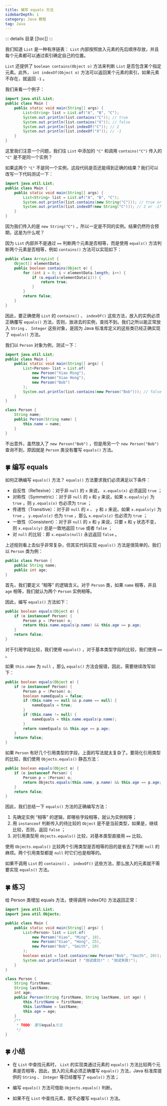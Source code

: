 ```yaml
---
title: 编写 equals 方法
sidebarDepth: 1
category: Java 教程
tag: Java
---
```


::: details 目录
[[toc]]
:::

我们知道 `List` 是一种有序链表： `List` 内部按照放入元素的先后顺序存放，并且每个元素都可以通过索引确定自己的位置。

`List` 还提供了 `boolean contains(Object o)` 方法来判断 `List` 是否包含某个指定元素。此外， `int indexOf(Object o)` 方法可以返回某个元素的索引，如果元素不存在，就返回 `-1` 。

我们来看一个例子：

```java
import java.util.List;
public class Main {
    public static void main(String[] args) {
        List<String> list = List.of("A", "B", "C");
        System.out.println(list.contains("C")); // true
        System.out.println(list.contains("X")); // false
        System.out.println(list.indexOf("C")); // 2
        System.out.println(list.indexOf("X")); // -1
    }
}
```

这里我们注意一个问题，我们往 `List` 中添加的 `"C"` 和调用 `contains("C")` 传入的 `"C"` 是不是同一个实例？

如果这两个 `"C"` 不是同一个实例，这段代码是否还能得到正确的结果？我们可以改写一下代码测试一下：

```java
import java.util.List;
public class Main {
    public static void main(String[] args) {
        List<String> list = List.of("A", "B", "C");
        System.out.println(list.contains(new String("C"))); // true or false?
        System.out.println(list.indexOf(new String("C"))); // 2 or -1?
    }
}
```

因为我们传入的是 `new String("C")` ，所以一定是不同的实例。结果仍然符合预期，这是为什么呢？

因为 `List` 内部并不是通过 `==` 判断两个元素是否相等，而是使用 `equals()` 方法判断两个元素是否相等，例如 `contains()` 方法可以实现如下：

```java
public class ArrayList {
    Object[] elementData;
    public boolean contains(Object o) {
        for (int i = 0; i < elementData.length; i++) {
            if (o.equals(elementData[i])) {
                return true;
            }
        }
        return false;
    }
}
```

因此，要正确使用 `List` 的 `contains()` 、 `indexOf()` 这些方法，放入的实例必须正确覆写 `equals()` 方法，否则，放进去的实例，查找不到。我们之所以能正常放入 `String` 、 `Integer` 这些对象，是因为 Java 标准库定义的这些类已经正确实现了 `equals()` 方法。

我们以 `Person` 对象为例，测试一下：

```java
import java.util.List;
public class Main {
    public static void main(String[] args) {
        List<Person> list = List.of(
            new Person("Xiao Ming"),
            new Person("Xiao Hong"),
            new Person("Bob")
        );
        System.out.println(list.contains(new Person("Bob"))); // false
    }
}

class Person {
    String name;
    public Person(String name) {
        this.name = name;
    }
}
```

不出意外，虽然放入了 `new Person("Bob")` ，但是用另一个 `new Person("Bob")` 查询不到，原因就是 `Person` 类没有覆写 `equals()` 方法。

## 🍀 编写 equals

如何正确编写 `equals()` 方法？ `equals()` 方法要求我们必须满足以下条件：

- 自反性（Reflexive）：对于非 `null` 的 `x` 来说， `x.equals(x)` 必须返回 `true` ；
- 对称性（Symmetric）：对于非 `null` 的 `x` 和 `y` 来说，如果 `x.equals(y)` 为 `true` ，则 `y.equals(x)` 也必须为 `true` ；
- 传递性（Transitive）：对于非 `null` 的 `x` 、 `y` 和 `z` 来说，如果 `x.equals(y)` 为 `true` ， `y.equals(z)` 也为 `true` ，那么 `x.equals(z)` 也必须为 `true` ；
- 一致性（Consistent）：对于非 `null` 的 `x` 和 `y` 来说，只要 `x` 和 `y` 状态不变，则 `x.equals(y)` 总是一致地返回 `true` 或者 `false` ；
- 对 `null` 的比较：即 `x.equals(null)` 永远返回 `false` 。

上述规则看上去似乎非常复杂，但其实代码实现 `equals()` 方法是很简单的，我们以 `Person` 类为例：

```java
public class Person {
    public String name;
    public int age;
}
```

首先，我们要定义 “相等” 的逻辑含义。对于 `Person` 类，如果 `name` 相等，并且 `age` 相等，我们就认为两个 `Person` 实例相等。

因此，编写 `equals()` 方法如下：

```java
public boolean equals(Object o) {
    if (o instanceof Person) {
        Person p = (Person) o;
        return this.name.equals(p.name) && this.age == p.age;
    }
    return false;
}
```

对于引用字段比较，我们使用 `equals()` ，对于基本类型字段的比较，我们使用 `==` 。

如果 `this.name` 为 `null` ，那么 `equals()` 方法会报错，因此，需要继续改写如下：

```java
public boolean equals(Object o) {
    if (o instanceof Person) {
        Person p = (Person) o;
        boolean nameEquals = false;
        if (this.name == null && p.name == null) {
            nameEquals = true;
        }
        if (this.name != null) {
            nameEquals = this.name.equals(p.name);
        }
        return nameEquals && this.age == p.age;
    }
    return false;
}
```

如果 `Person` 有好几个引用类型的字段，上面的写法就太复杂了。要简化引用类型的比较，我们使用 `Objects.equals()` 静态方法：

```java
public boolean equals(Object o) {
    if (o instanceof Person) {
        Person p = (Person) o;
        return Objects.equals(this.name, p.name) && this.age == p.age;
    }
    return false;
}
```

因此，我们总结一下 `equals()` 方法的正确编写方法：

1. 先确定实例 “相等” 的逻辑，即哪些字段相等，就认为实例相等；
2. 用 `instanceof` 判断传入的待比较的 `Object` 是不是当前类型，如果是，继续比较，否则，返回 `false` ；
3. 对引用类型用 `Objects.equals()` 比较，对基本类型直接用 `==` 比较。

使用 `Objects.equals()` 比较两个引用类型是否相等的目的是省去了判断 `null` 的麻烦。两个引用类型都是 `null` 时它们也是相等的。

如果不调用 `List` 的 `contains()` 、 `indexOf()` 这些方法，那么放入的元素就不需要实现 `equals()` 方法。

## 🍀 练习

给 Person 类增加 equals 方法，使得调用 indexOf() 方法返回正常：

```java
import java.util.List;
import java.util.Objects;

public class Main {
    public static void main(String[] args) {
        List<Person> list = List.of(
            new Person("Xiao", "Ming", 18),
            new Person("Xiao", "Hong", 25),
            new Person("Bob", "Smith", 20)
        );
        boolean exist = list.contains(new Person("Bob", "Smith", 20));
        System.out.println(exist ? "测试成功!" : "测试失败!");
    }
}

class Person {
    String firstName;
    String lastName;
    int age;
    public Person(String firstName, String lastName, int age) {
        this.firstName = firstName;
        this.lastName = lastName;
        this.age = age;
    }
    /**
	 * TODO: 覆写equals方法
	 */
}
```

## 🍀 小结

- 在 `List` 中查找元素时， `List` 的实现类通过元素的 `equals()` 方法比较两个元素是否相等，因此，放入的元素必须正确覆写 `equals()` 方法，Java 标准库提供的 `String` 、 `Integer` 等已经覆写了 `equals()` 方法；

- 编写 `equals()` 方法可借助 `Objects.equals()` 判断。

- 如果不在 `List` 中查找元素，就不必覆写 `equals()` 方法。


